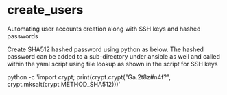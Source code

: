 # create_users
Automating user accounts creation along with SSH keys and hashed passwords



Create SHA512 hashed password using python as below. The hashed password can be added to a sub-directory under ansible as well and called within the yaml script using file lookup as shown in the script for SSH keys

python -c 'import crypt; print(crypt.crypt("Ga.2t8z#n4f?", crypt.mksalt(crypt.METHOD_SHA512)))'
